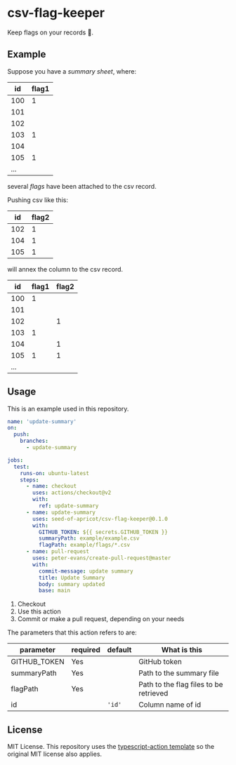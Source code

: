 # csv-flag-keeper

Keep flags on your records 📃.

## Example

Suppose you have a _summary sheet_, where:

| id  | flag1 |
| --- | ----- |
| 100 | 1     |
| 101 |       |
| 102 |       |
| 103 | 1     |
| 104 |       |
| 105 | 1     |
| ... |       |

several _flags_ have been attached to the csv record.

Pushing csv like this:

| id  | flag2 |
| --- | ----- |
| 102 | 1     |
| 104 | 1     |
| 105 | 1     |

will annex the column to the csv record.

| id  | flag1 | flag2 |
| --- | ----- | ----- |
| 100 | 1     |       |
| 101 |       |       |
| 102 |       | 1     |
| 103 | 1     |       |
| 104 |       | 1     |
| 105 | 1     | 1     |
| ... |       |       |

## Usage

This is an example used in this repository.

```yml
name: 'update-summary'
on:
  push:
    branches:
      - update-summary

jobs:
  test:
    runs-on: ubuntu-latest
    steps:
      - name: checkout
        uses: actions/checkout@v2
        with:
          ref: update-summary
      - name: update-summary
        uses: seed-of-apricot/csv-flag-keeper@0.1.0
        with:
          GITHUB_TOKEN: ${{ secrets.GITHUB_TOKEN }}
          summaryPath: example/example.csv
          flagPath: example/flags/*.csv
      - name: pull-request
        uses: peter-evans/create-pull-request@master
        with:
          commit-message: update summary
          title: Update Summary
          body: summary updated
          base: main
```

1. Checkout
2. Use this action
3. Commit or make a pull request, depending on your needs

The parameters that this action refers to are:

| parameter    | required | default | What is this                           |
| ------------ | -------- | ------- | -------------------------------------- |
| GITHUB_TOKEN | Yes      |         | GitHub token                           |
| summaryPath  | Yes      |         | Path to the summary file               |
| flagPath     | Yes      |         | Path to the flag files to be retrieved |
| id           |          | `'id'`  | Column name of id                      |

## License

MIT License. This repository uses the [typescript-action template](https://github.com/actions/typescript-action) so the original MIT license also applies.
